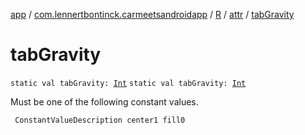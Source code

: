 [app](../../../index.md) / [com.lennertbontinck.carmeetsandroidapp](../../index.md) / [R](../index.md) / [attr](index.md) / [tabGravity](./tab-gravity.md)

# tabGravity

`static val tabGravity: `[`Int`](https://kotlinlang.org/api/latest/jvm/stdlib/kotlin/-int/index.html)
`static val tabGravity: `[`Int`](https://kotlinlang.org/api/latest/jvm/stdlib/kotlin/-int/index.html)

Must be one of the following constant values.

     ConstantValueDescription center1 fill0

